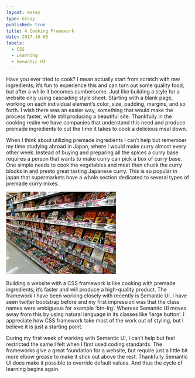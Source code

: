 ```yaml
---
layout: essay
type: essay
published: true
title: A Cooking Framework
date: 2017-10-05
labels:
  - CSS
  - Learning
  - Semantic UI
---
```


Have you ever tried to cook? I mean actually start from scratch with raw ingredients; it’s fun to 
experience this and can turn out some quality food, but after a while it becomes cumbersome. Just like 
building a style for a website only using cascading style sheet. Starting with a blank page, working on
each individual element’s color, size, padding, margins, and so forth. I wish there was an easier way, 
something that would make the process faster, while still producing a beautiful site. Thankfully in the 
cooking realm we have companies that understand this need and produce premade ingredients to cut 
the time it takes to cook a delicious meal down.

When I think about utilizing premade ingredients I can’t help but remember my time studying abroad in 
Japan, where I would make curry almost every other week. Instead of buying and preparing all the 
spices a curry base requires a person that wants to make curry can pick a box of curry base. One simple 
needs to cook the vegetables and meat then chuck the curry blocks in and presto great tasting Japanese 
curry. This is so popular in japan that supermarkets have a whole section dedicated to several types of 
premade curry mixes.

<img class="ui large center rounded image" 
src="../images/curry-japanese-market.png">

Building a website with a CSS framework is like cooking with premade ingredients; it’s faster and will 
produce a high-quality product. The framework I have been working closely with recently is Semantic UI. 
I have seen twitter bootstrap before and my first impression was that the class names were ambiguous 
for example ‘btn-lrg’. Whereas Semantic UI moves away from this by using natural language in its classes 
like ‘large button’. I appreciate how CSS framework take most of the work out of styling, but I believe it 
is just a starting point.

During my first week of working with Semantic UI, I can’t help but feel restricted the same I felt when I 
first used coding standards. The frameworks give a great foundation for a website, but require just a 
little bit more elbow grease to make it stick out above the rest. Thankfully Semantic UI does make it 
possible to override default values. And thus the cycle of learning begins again.
